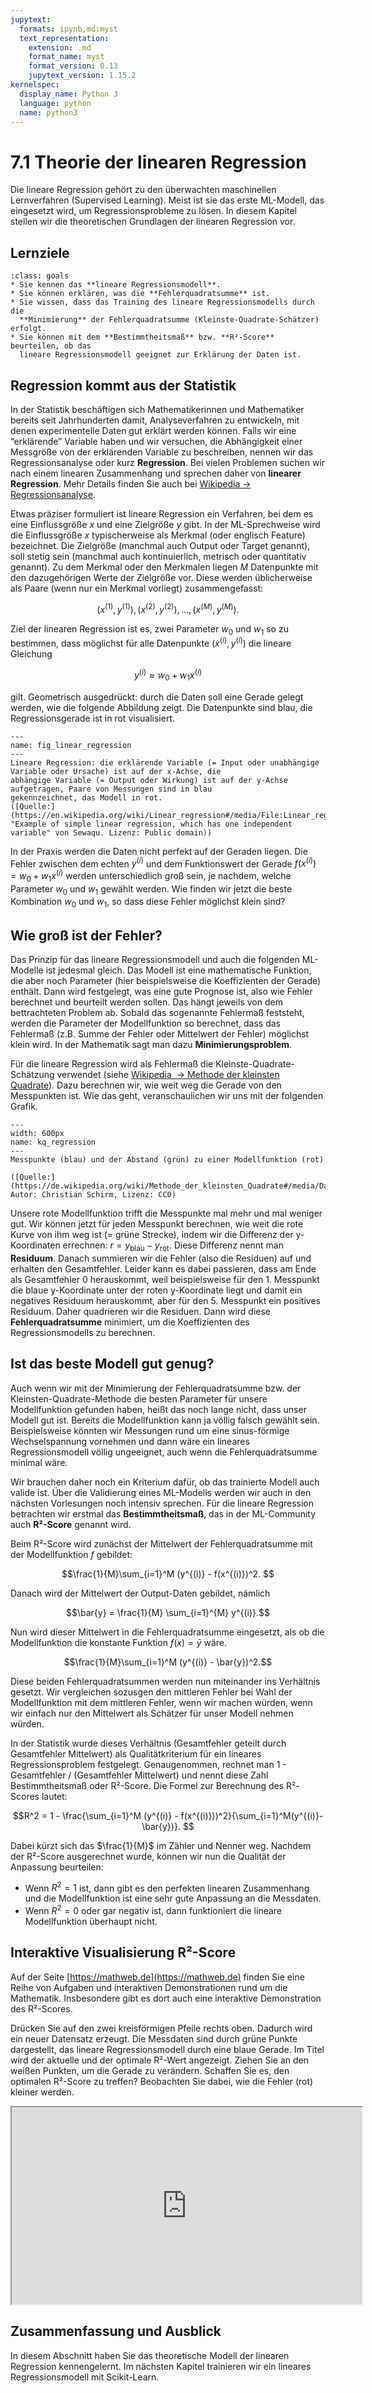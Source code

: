 ```yaml
---
jupytext:
  formats: ipynb,md:myst
  text_representation:
    extension: .md
    format_name: myst
    format_version: 0.13
    jupytext_version: 1.15.2
kernelspec:
  display_name: Python 3
  language: python
  name: python3
---
```


# 7.1 Theorie der linearen Regression 

Die lineare Regression gehört zu den überwachten maschinellen Lernverfahren
(Supervised Learning). Meist ist sie das erste ML-Modell, das eingesetzt wird,
um Regressionsprobleme zu lösen. In diesem Kapitel stellen wir die theoretischen
Grundlagen der linearen Regression vor.

## Lernziele

```{admonition} Lernziele
:class: goals
* Sie kennen das **lineare Regressionsmodell**.
* Sie können erklären, was die **Fehlerquadratsumme** ist.
* Sie wissen, dass das Training des lineare Regressionsmodells durch die
  **Minimierung** der Fehlerquadratsumme (Kleinste-Quadrate-Schätzer) erfolgt.
* Sie können mit dem **Bestimmtheitsmaß** bzw. **R²-Score** beurteilen, ob das
  lineare Regressionsmodell geeignet zur Erklärung der Daten ist.
```


## Regression kommt aus der Statistik

In der Statistik beschäftigen sich Mathematikerinnen und Mathematiker bereits
seit Jahrhunderten damit, Analyseverfahren zu entwickeln, mit denen
experimentelle Daten gut erklärt werden können. Falls wir eine “erklärende”
Variable haben und wir versuchen, die Abhängigkeit einer Messgröße von der
erklärenden Variable zu beschreiben, nennen wir das Regressionsanalyse oder kurz
**Regression**. Bei vielen Problemen suchen wir nach einem linearen Zusammenhang
und sprechen daher von **linearer Regression**. Mehr Details finden Sie auch bei
[Wikipedia → Regressionsanalyse](https://de.wikipedia.org/wiki/Regressionsanalyse).

Etwas präziser formuliert ist lineare Regression ein Verfahren, bei dem es eine
Einflussgröße $x$ und eine Zielgröße $y$ gibt. In der ML-Sprechweise wird die
Einflussgröße $x$ typischerweise als Merkmal (oder englisch Feature) bezeichnet.
Die Zielgröße (manchmal auch Output oder Target genannt), soll stetig sein
(manchmal auch kontinuierlich, metrisch oder quantitativ genannt). Zu dem
Merkmal oder den Merkmalen liegen $M$ Datenpunkte mit den dazugehörigen Werte
der Zielgröße vor. Diese werden üblicherweise als Paare (wenn nur ein Merkmal
vorliegt) zusammengefasst:

$$(x^{(1)},y^{(1)}), \, (x^{(2)},y^{(2)}), \, \ldots, \, (x^{(M)},y^{(M)}).$$ 

Ziel der linearen Regression ist es, zwei Parameter $w_0$ und $w_1$ so zu
bestimmen, dass möglichst für alle Datenpunkte $(x^{(i)}, y^{(i)})$ die lineare
Gleichung 

$$y^{(i)} \approx w_0 + w_1 x^{(i)}$$

gilt. Geometrisch ausgedrückt: durch die Daten soll eine Gerade gelegt werden,
wie die folgende Abbildung zeigt. Die Datenpunkte sind blau, die
Regressionsgerade ist in rot visualisiert.

```{figure} pics/Linear_regression.svg
---
name: fig_linear_regression
---
Lineare Regression: die erklärende Variable (= Input oder unabhängige Variable oder Ursache) ist auf der x-Achse, die
abhängige Variable (= Output oder Wirkung) ist auf der y-Achse aufgetragen, Paare von Messungen sind in blau
gekennzeichnet, das Modell in rot. 
([Quelle:](https://en.wikipedia.org/wiki/Linear_regression#/media/File:Linear_regression.svg) "Example of simple linear regression, which has one independent variable" von Sewaqu. Lizenz: Public domain))
```

In der Praxis werden die Daten nicht perfekt auf der Geraden liegen. Die Fehler
zwischen dem echten $y^{(i)}$ und dem Funktionswert der Gerade $f(x^{(i)}) = w_0 +
w_1 x^{(i)}$ werden unterschiedlich groß sein, je nachdem, welche Parameter
$w_0$ und $w_1$ gewählt werden. Wie finden wir jetzt die beste Kombination $w_0$
und $w_1$, so dass diese Fehler möglichst klein sind?


## Wie groß ist der Fehler?

Das Prinzip für das lineare Regressionsmodell und auch die folgenden ML-Modelle
ist jedesmal gleich. Das Modell ist eine mathematische Funktion, die aber noch
Parameter (hier beispielsweise die Koeffizienten der Gerade) enthält. Dann wird
festgelegt, was eine gute Prognose ist, also wie Fehler berechnet und beurteilt
werden sollen. Das hängt jeweils von dem bettrachteten Problem ab. Sobald das
sogenannte Fehlermaß feststeht, werden die Parameter der Modellfunktion so
berechnet, dass das Fehlermaß (z.B. Summe der Fehler oder Mittelwert der Fehler)
möglichst klein wird. In der Mathematik sagt man dazu **Minimierungsproblem**. 

Für die lineare Regression wird als Fehlermaß die Kleinste-Quadrate-Schätzung
verwendet (siehe [Wikipedia  → Methode der kleinsten
Quadrate](https://de.wikipedia.org/wiki/Methode_der_kleinsten_Quadrate)). Dazu
berechnen wir, wie weit weg die Gerade von den Messpunkten ist. Wie das geht,
veranschaulichen wir uns mit der folgenden Grafik.

```{figure} pics/kq_regression.png
---
width: 600px
name: kq_regression
---
Messpunkte (blau) und der Abstand (grün) zu einer Modellfunktion (rot)

([Quelle:](https://de.wikipedia.org/wiki/Methode_der_kleinsten_Quadrate#/media/Datei:MDKQ1.svg) Autor: Christian Schirm, Lizenz: CC0) 
```

Unsere rote Modellfunktion trifft die Messpunkte mal mehr und mal weniger gut.
Wir können jetzt für jeden Messpunkt berechnen, wie weit die rote Kurve von ihm
weg ist (= grüne Strecke), indem wir die Differenz der y-Koordinaten errechnen:
$r = y_{\text{blau}}-y_{\text{rot}}$. Diese Differenz nennt man **Residuum**.
Danach summieren wir die Fehler (also die Residuen) auf und erhalten den
Gesamtfehler. Leider kann es dabei passieren, dass am Ende als Gesamtfehler 0
herauskommt, weil beispielsweise für den 1. Messpunkt die blaue y-Koordinate
unter der roten y-Koordinate liegt und damit ein negatives Residuum herauskommt,
aber für den 5. Messpunkt ein positives Residuum. Daher quadrieren wir die
Residuen. Dann wird diese **Fehlerquadratsumme** minimiert, um die Koeffizienten
des Regressionsmodells zu berechnen.


## Ist das beste Modell gut genug?

Auch wenn wir mit der Minimierung der Fehlerquadratsumme bzw. der
Kleinsten-Quadrate-Methode die besten Parameter für unsere Modellfunktion
gefunden haben, heißt das noch lange nicht, dass unser Modell gut ist. Bereits
die Modellfunktion kann ja völlig falsch gewählt sein. Beispielsweise könnten
wir Messungen rund um eine sinus-förmige Wechselspannung vornehmen und dann wäre
ein lineares Regressionsmodell völlig ungeeignet, auch wenn die
Fehlerquadratsumme minimal wäre.

Wir brauchen daher noch ein Kriterium dafür, ob das trainierte Modell auch
valide ist. Über die Validierung eines ML-Modells werden wir auch in den
nächsten Vorlesungen noch intensiv sprechen. Für die lineare Regression
betrachten wir erstmal das **Bestimmtheitsmaß**, das in der ML-Community auch
**R²-Score** genannt wird.

Beim R²-Score wird zunächst der Mittelwert der Fehlerquadratsumme mit der
Modellfunktion $f$ gebildet:

$$\frac{1}{M}\sum_{i=1}^M (y^{(i)} - f(x^{(i)})^2. $$

Danach wird der Mittelwert der Output-Daten gebildet, nämlich

$$\bar{y} = \frac{1}{M} \sum_{i=1}^{M} y^{(i)}.$$

Nun wird dieser Mittelwert in die Fehlerquadratsumme eingesetzt, als ob die
Modellfunktion die konstante Funktion $f(x)=\bar{y}$ wäre.

$$\frac{1}{M}\sum_{i=1}^M (y^{(i)} - \bar{y})^2.$$

Diese beiden Fehlerquadratsummen werden nun miteinander ins Verhältnis gesetzt.
Wir vergleichen sozusgen den mittleren Fehler bei Wahl der Modellfunktion mit
dem mittleren Fehler, wenn wir machen würden, wenn wir einfach nur den
Mittelwert als Schätzer für unser Modell nehmen würden. 

In der Statistik wurde dieses Verhältnis (Gesamtfehler geteilt durch
Gesamtfehler Mittelwert) als Qualitätkriterium für ein lineares
Regressionsproblem festgelegt. Genaugenommen, rechnet man 1 - Gesamtfehler /
(Gesamtfehler Mittelwert) und nennt diese Zahl Bestimmtheitsmaß oder R²-Score.
Die Formel zur Berechnung des R²-Scores lautet:

$$R^2 = 1 - \frac{\sum_{i=1}^M (y^{(i)} - f(x^{(i)}))^2}{\sum_{i=1}^M(y^{(i)}-\bar{y})}. $$

Dabei kürzt sich das $\frac{1}{M}$ im Zähler und Nenner weg. Nachdem der
R²-Score ausgerechnet wurde, können wir nun die Qualität der Anpassung
beurteilen:

* Wenn $R^2 = 1$  ist, dann gibt es den perfekten linearen Zusammenhang und die
  Modellfunktion ist eine sehr gute Anpassung an die Messdaten.
* Wenn $R^2 = 0$ oder gar negativ ist, dann funktioniert die lineare
  Modellfunktion überhaupt nicht.


## Interaktive Visualisierung R²-Score

Auf der Seite [https://mathweb.de](https://mathweb.de) finden Sie eine Reihe von
Aufgaben und interaktiven Demonstrationen rund um die Mathematik. Insbesondere
gibt es dort auch eine interaktive Demonstration des R²-Scores.

Drücken Sie auf den zwei kreisförmigen Pfeile rechts oben. Dadurch wird ein
neuer Datensatz erzeugt. Die Messdaten sind durch grüne Punkte dargestellt, das
lineare Regressionsmodell durch eine blaue Gerade. Im Titel wird der aktuelle
und der optimale R²-Wert angezeigt. Ziehen Sie an den weißen Punkten, um die
Gerade zu verändern. Schaffen Sie es, den optimalen R²-Score zu treffen?
Beobachten Sie dabei, wie die Fehler (rot) kleiner werden.

<iframe width="560" height="315" src="https://lti.mint-web.de/examples/index.php?id=01010320"  allowfullscreen>
</iframe>


## Zusammenfassung und Ausblick

In diesem Abschnitt haben Sie das theoretische Modell der linearen Regression
kennengelernt. Im nächsten Kapitel trainieren wir ein lineares Regressionsmodell
mit Scikit-Learn.
